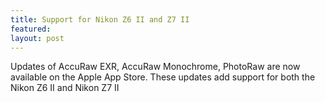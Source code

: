 ```yaml
---
title: Support for Nikon Z6 II and Z7 II
featured:
layout: post
---
```


Updates of AccuRaw EXR, AccuRaw Monochrome, PhotoRaw are now available on the Apple App Store. These updates add support for both the Nikon Z6 II and Nikon Z7 II

